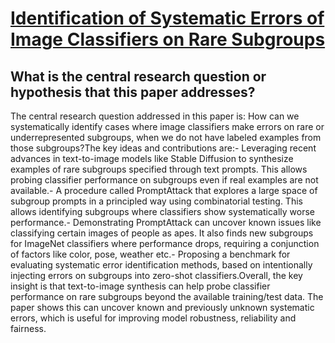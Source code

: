 # [Identification of Systematic Errors of Image Classifiers on Rare   Subgroups](https://arxiv.org/abs/2303.05072)

## What is the central research question or hypothesis that this paper addresses?

 The central research question addressed in this paper is: How can we systematically identify cases where image classifiers make errors on rare or underrepresented subgroups, when we do not have labeled examples from those subgroups?The key ideas and contributions are:- Leveraging recent advances in text-to-image models like Stable Diffusion to synthesize examples of rare subgroups specified through text prompts. This allows probing classifier performance on subgroups even if real examples are not available.- A procedure called PromptAttack that explores a large space of subgroup prompts in a principled way using combinatorial testing. This allows identifying subgroups where classifiers show systematically worse performance.- Demonstrating PromptAttack can uncover known issues like classifying certain images of people as apes. It also finds new subgroups for ImageNet classifiers where performance drops, requiring a conjunction of factors like color, pose, weather etc.- Proposing a benchmark for evaluating systematic error identification methods, based on intentionally injecting errors on subgroups into zero-shot classifiers.Overall, the key insight is that text-to-image synthesis can help probe classifier performance on rare subgroups beyond the available training/test data. The paper shows this can uncover known and previously unknown systematic errors, which is useful for improving model robustness, reliability and fairness.
